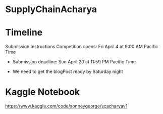 # SupplyChainAcharya

# Timeline
Submission Instructions
Competition opens: Fri April 4 at 9:00 AM Pacific Time

- Submission deadline: Sun April 20 at 11:59 PM Pacific Time

- We need to get the blogPost ready by Saturday night

# Kaggle Notebook
https://www.kaggle.com/code/sonneygeorge/scacharyav1
